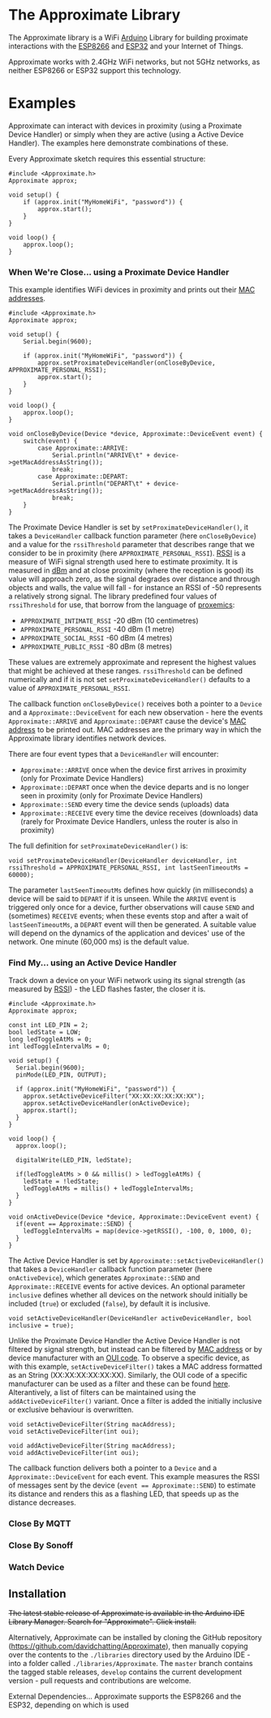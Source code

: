 # The Approximate Library
The Approximate library is a WiFi [Arduino](http://www.arduino.cc/download) Library for building proximate interactions with the [ESP8266](https://en.wikipedia.org/wiki/ESP8266) and [ESP32](https://en.wikipedia.org/wiki/ESP32) and your Internet of Things.

Approximate works with 2.4GHz WiFi networks, but not 5GHz networks, as neither ESP8266 or ESP32 support this technology.

# Examples
Approximate can interact with devices in proximity (using a Proximate Device Handler) or simply when they are active (using a Active Device Handler). The examples here demonstrate combinations of these.

Every Approximate sketch requires this essential structure:

```
#include <Approximate.h>
Approximate approx;

void setup() {
    if (approx.init("MyHomeWiFi", "password")) {
        approx.start();
    }
}

void loop() {
    approx.loop();
}
```

### When We're Close... using a Proximate Device Handler
This example identifies WiFi devices in proximity and prints out their [MAC addresses](https://en.wikipedia.org/wiki/MAC_address).

```
#include <Approximate.h>
Approximate approx;

void setup() {
    Serial.begin(9600);

    if (approx.init("MyHomeWiFi", "password")) {
        approx.setProximateDeviceHandler(onCloseByDevice, APPROXIMATE_PERSONAL_RSSI);
        approx.start();
    }
}

void loop() {
    approx.loop();
}

void onCloseByDevice(Device *device, Approximate::DeviceEvent event) {
    switch(event) {
        case Approximate::ARRIVE:
            Serial.println("ARRIVE\t" + device->getMacAddressAsString());
            break;
        case Approximate::DEPART:
            Serial.println("DEPART\t" + device->getMacAddressAsString());
            break;
    }
}
```

The Proximate Device Handler is set by `setProximateDeviceHandler()`, it takes a `DeviceHandler` callback function parameter (here `onCloseByDevice`) and a value for the `rssiThreshold` parameter that describes range that we consider to be in proximity (here `APPROXIMATE_PERSONAL_RSSI`). [RSSI](https://en.wikipedia.org/wiki/Received_signal_strength_indication) is a measure of WiFi signal strength used here to estimate proximity. It is measured in [dBm](https://en.wikipedia.org/wiki/DBm) and at close proximity (where the reception is good) its value will approach zero, as the signal degrades over distance and through objects and walls, the value will fall - for instance an RSSI of -50 represents a relatively strong signal. The library predefined four values of `rssiThreshold` for use, that borrow from the language of [proxemics](https://en.wikipedia.org/wiki/Proxemics):

* `APPROXIMATE_INTIMATE_RSSI` -20 dBm (10 centimetres)
* `APPROXIMATE_PERSONAL_RSSI` -40 dBm (1 metre)
* `APPROXIMATE_SOCIAL_RSSI`   -60 dBm (4 metres)
* `APPROXIMATE_PUBLIC_RSSI`   -80 dBm (8 metres)

These values are extremely approximate and represent the highest values that might be achieved at these ranges. `rssiThreshold` can be defined numerically and if it is not set `setProximateDeviceHandler()` defaults to a value of `APPROXIMATE_PERSONAL_RSSI`.

The callback function `onCloseByDevice()` receives both a pointer to a `Device` and a `Approximate::DeviceEvent` for each new observation - here the events `Approximate::ARRIVE` and `Approximate::DEPART` cause the device's [MAC address](https://en.wikipedia.org/wiki/MAC_address) to be printed out. MAC addresses are the primary way in which the Approximate library identifies network devices.

There are four event types that a `DeviceHandler` will encounter: 

* `Approximate::ARRIVE` once when the device first arrives in proximity (only for Proximate Device Handlers)
* `Approximate::DEPART` once when the device departs and is no longer seen in proximity (only for Proximate Device Handlers)
* `Approximate::SEND` every time the device sends (uploads) data
* `Approximate::RECEIVE` every time the device receives (downloads) data (rarely for Proximate Device Handlers, unless the router is also in proximity)

The full definition for `setProximateDeviceHandler()` is:

```
void setProximateDeviceHandler(DeviceHandler deviceHandler, int rssiThreshold = APPROXIMATE_PERSONAL_RSSI, int lastSeenTimeoutMs = 60000);
```

The parameter `lastSeenTimeoutMs` defines how quickly (in milliseconds) a device will be said to `DEPART` if it is unseen. While the `ARRIVE` event is triggered only once for a device, further observations will cause `SEND` and (sometimes) `RECEIVE` events; when these events stop and after a wait of `lastSeenTimeoutMs`, a `DEPART` event will then be generated. A suitable value will depend on the dynamics of the application and devices' use of the network. One minute (60,000 ms) is the default value.

### Find My...  using an Active Device Handler
Track down a device on your WiFi network using its signal strength (as measured by [RSSI](https://en.wikipedia.org/wiki/Received_signal_strength_indication)) - the LED flashes faster, the closer it is.

```
#include <Approximate.h>
Approximate approx;

const int LED_PIN = 2;
bool ledState = LOW;
long ledToggleAtMs = 0;
int ledToggleIntervalMs = 0;

void setup() {
  Serial.begin(9600);
  pinMode(LED_PIN, OUTPUT);

  if (approx.init("MyHomeWiFi", "password")) {
    approx.setActiveDeviceFilter("XX:XX:XX:XX:XX:XX");
    approx.setActiveDeviceHandler(onActiveDevice);
    approx.start();
  }
}

void loop() {
  approx.loop();

  digitalWrite(LED_PIN, ledState);
  
  if(ledToggleAtMs > 0 && millis() > ledToggleAtMs) {
    ledState = !ledState;
    ledToggleAtMs = millis() + ledToggleIntervalMs;
  }
}

void onActiveDevice(Device *device, Approximate::DeviceEvent event) {
  if(event == Approximate::SEND) {  
    ledToggleIntervalMs = map(device->getRSSI(), -100, 0, 1000, 0);
  }
}
```

The Active Device Handler is set by `Approximate::setActiveDeviceHandler()` that takes a `DeviceHandler` callback function parameter (here `onActiveDevice`), which generates `Approximate::SEND` and `Approximate::RECEIVE` events for active devices. An optional parameter `inclusive` defines whether all devices on the network should initially be included (`true`) or excluded (`false`), by default it is inclusive.

```
void setActiveDeviceHandler(DeviceHandler activeDeviceHandler, bool inclusive = true);
```

Unlike the Proximate Device Handler the Active Device Handler is not filtered by signal strength, but instead can be filtered by [MAC address](https://en.wikipedia.org/wiki/MAC_address) or by device manufacturer with an [OUI code](https://en.wikipedia.org/wiki/Organizationally_unique_identifier). To observe a specific device, as with this example, `setActiveDeviceFilter()` takes a MAC address formatted as an String (XX:XX:XX:XX:XX:XX). Similarly, the OUI code of a specific manufacturer can be used as a filter and these can be found [here](http://standards-oui.ieee.org/oui.txt). Alterantively, a list of filters can be maintained using the `addActiveDeviceFilter()` variant. Once a filter is added the initially inclusive or exclusive behaviour is overwritten.

```
void setActiveDeviceFilter(String macAddress);
void setActiveDeviceFilter(int oui);

void addActiveDeviceFilter(String macAddress);
void addActiveDeviceFilter(int oui);
```

The callback function delivers both a pointer to a `Device` and a `Approximate::DeviceEvent` for each event. This example measures the RSSI of messages sent by the device (`event == Approximate::SEND`) to estimate its distance and renders this as a flashing LED, that speeds up as the distance decreases.

### Close By MQTT

### Close By Sonoff

### Watch Device

## Installation

<del>The latest stable release of Approximate is available in the Arduino IDE Library Manager. Search for "Approximate". Click install.</del>

Alternatively, Approximate can be installed by cloning the GitHub repository (https://github.com/davidchatting/Approximate), then manually copying over the contents to the `./libraries` directory used by the Arduino IDE - into a folder called `./libraries/Approximate`. The `master` branch contains the tagged stable releases, `develop` contains the current development version - pull requests and contributions are welcome.

External Dependencies... Approximate supports the ESP8266 and the ESP32, depending on which is used